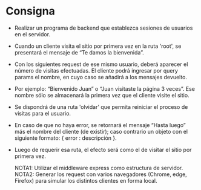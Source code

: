 
# Consigna

- Realizar un programa de backend que establezca sesiones de usuarios en el servidor.
- Cuando un cliente visita el sitio por primera vez en la ruta 'root', se presentará el mensaje de “Te damos la bienvenida”. 
- Con los siguientes request de ese mismo usuario, deberá aparecer el número de visitas efectuadas. El cliente podrá ingresar por query params el nombre, en cuyo caso se añadirá a los mensajes devuelto.
- Por ejemplo: “Bienvenido Juan” o “Juan visitaste la página 3 veces”. Ese nombre sólo se almacenará la primera vez que el cliente visite el sitio.
- Se dispondrá de una ruta 'olvidar' que permita reiniciar el proceso de visitas para el usuario.
- En caso de que no haya error, se retornará el mensaje “Hasta luego” más el nombre del cliente (de existir); caso contrario un objeto con el siguiente formato: { error : descripción }.
- Luego de requerir esa ruta, el efecto será como el de visitar el sitio por primera vez.

    NOTA1: Utilizar el middleware express como estructura de servidor.
    NOTA2: Generar los request con varios navegadores (Chrome, edge, Firefox) para simular los distintos clientes en forma local.

